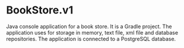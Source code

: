 # BookStore.v1
Java console application for a book store.
It is a Gradle project.
The application uses for storage in memory, text file, xml file and database repositories.
The application is connected to a PostgreSQL database.
